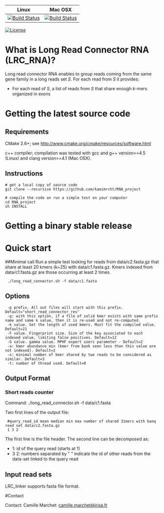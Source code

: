 | **Linux** | **Mac OSX** |
|-----------|-------------|
[![Build Status](https://ci.inria.fr/gatb-core/view/RConnector/job/tool-rconnector-build-debian7-64bits-gcc-4.7/badge/icon)](https://ci.inria.fr/gatb-core/view/RConnector/job/tool-rconnector-build-debian7-64bits-gcc-4.7/) | [![Build Status](https://ci.inria.fr/gatb-core/view/RConnector/job/tool-rconnector-build-macos-10.9.5-gcc-4.2.1/badge/icon)](https://ci.inria.fr/gatb-core/view/RConnector/job/tool-rconnector-build-macos-10.9.5-gcc-4.2.1/)

[![License](http://img.shields.io/:license-affero-blue.svg)](http://www.gnu.org/licenses/agpl-3.0.en.html)


# What is Long  Read Connector RNA (LRC_RNA)?
Long read connector RNA  enables to group reads coming from the same gene family in a long reads set *S*. For each read from *S* it provides:
 * For each read of *S*, a  list of reads from *S* that share enough *k*-mers organized in exons
 
# Getting the latest source code

## Requirements

CMake 2.6+; see http://www.cmake.org/cmake/resources/software.html

c++ compiler; compilation was tested with gcc and g++ version>=4.5 (Linux) and clang version>=4.1 (Mac OSX).

## Instructions


    # get a local copy of source code
    git clone --recursive https://github.com/kamimrcht/RNA_project
    
    # compile the code an run a simple test on your computer
    cd RNA_project
    sh INSTALL

# Getting a binary stable release


# Quick start

##Minimal call
Run a simple test looking for reads from data/c2.fasta.gz that share at least 20 kmers (k=25) with data/c1.fasta.gz. Kmers indexed from data/c1.fasta.gz are those occurring at least 2 times. 

	 ./long_read_connector.sh -f data/c1.fasta
     

## Options
	 -p prefix. All out files will start with this prefix. Default="short_read_connector_res"
	 -g: with this option, if a file of solid kmer exists with same prefix name and same k value, then it is re-used and not re-computed.
	 -k value. Set the length of used kmers. Must fit the compiled value. Default=21
	 -F value. Fingerprint size. Size of the key associated to each indexed value, limiting false positives. Default=12
	 -G value. gamma value. MPHF expert users parameter - Default=2
	 -a: kmer abundance min (kmer from bank seen less than this value are not indexed). Default=2
	 -s: minimal number of kmer shared by two reads to be considered as similar. Default=3
	 -t: number of thread used. Default=0


## Output Format
### Short reads counter
Command:
	         ./long_read_connector.sh -f data/c1.fasta

Two first lines of the output file: 

	 #query_read_id mean median min max number of shared 31mers with banq read set data/c2.fasta.gz
	 1 3 2
The first line is the file header. 
The second line can be decomposed as:
   * 1: id of the query read (starts at 1)
   * 3 2: numbers separated by " " indicate the id of other reads from the data-set linked to the query read 
   
## Input read sets
LRC_linker supports fasta file format.
   
#Contact

Contact: Camille Marchet: camille.marchet@irisa.fr
